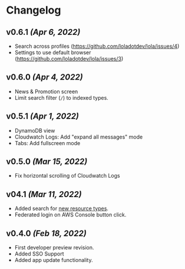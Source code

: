 # Changelog

## v0.6.1 _(Apr 6, 2022)_
- Search across profiles (https://github.com/loladotdev/lola/issues/4)
- Settings to use default browser (https://github.com/loladotdev/lola/issues/3)

## v0.6.0 _(Apr 4, 2022)_
- News & Promotion screen
- Limit search filter (`/`) to indexed types.

## v0.5.1 _(Apr 1, 2022)_
- DynamoDB view
- Cloudwatch Logs: Add "expand all messages" mode
- Tabs: Add fullscreen mode 

## v0.5.0 _(Mar 15, 2022)_
- Fix horizontal scrolling of Cloudwatch Logs

## v04.1 _(Mar 11, 2022)_
- Added search for [new resource types](https://github.com/loladotdev/lola/projects/1#card-77129223).
- Federated login on AWS Console button click.

## v0.4.0 _(Feb 18, 2022)_
- First developer preview revision.
- Added SSO Support
- Added app update functionality.

